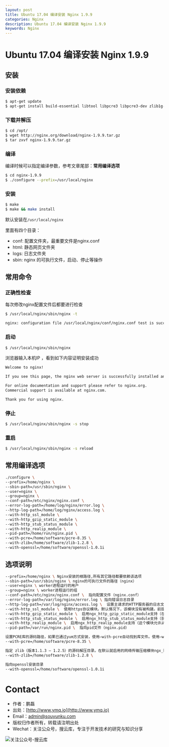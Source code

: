 ```yaml
---
layout: post
title: Ubuntu 17.04 编译安装 Nginx 1.9.9
categories: Nginx
description: Ubuntu 17.04 编译安装 Nginx 1.9.9
keywords: Nginx
---
```


# Ubuntu 17.04 编译安装 Nginx 1.9.9

## 安装

### 安装依赖

```sh		  
$ apt-get update
$ apt-get install build-essential libtool libpcre3 libpcre3-dev zlib1g-dev openssl openssl-devel

```		

### 下载并解压

```sh	
$ cd /opt/
$ wget http://nginx.org/download/nginx-1.9.9.tar.gz
$ tar zxvf nginx-1.9.9.tar.gz
```	

### 编译

编译时候可以指定编译参数，参考文章尾部：**常用编译选项**

```sh
$ cd nginx-1.9.9
$ ./configure --prefix=/usr/local/nginx 
```	

### 安装

```sh
$ make
$ make && make install
```	

默认安装在`/usr/local/nginx`

里面有四个目录：
 - conf: 配置文件夹，最重要文件是nginx.conf
 - html: 静态网页文件夹
 - logs: 日志文件夹
 - sbin: nginx 的可执行文件，启动、停止等操作

 
## 常用命令

### 正确性检查

每次修改nginx配置文件后都要进行检查

```sh
$ /usr/local/nginx/sbin/nginx -t
```

```sh
nginx: configuration file /usr/local/nginx/conf/nginx.conf test is successful
```

### 启动

```sh
$ /usr/local/nginx/sbin/nginx
```

浏览器输入本机IP ，看到如下内容证明安装成功

```sh
Welcome to nginx!

If you see this page, the nginx web server is successfully installed and working. Further configuration is required.

For online documentation and support please refer to nginx.org.
Commercial support is available at nginx.com.

Thank you for using nginx.
```

### 停止

```sh
$ /usr/local/nginx/sbin/nginx -s stop
```

### 重启

```sh
$ /usr/local/nginx/sbin/nginx -s reload
```


## 常用编译选项

```sh
./configure \
--prefix=/home/nginx \
--sbin-path=/usr/sbin/nginx \
--user=nginx \
--group=nginx \
--conf-path=/etc/nginx/nginx.conf \
--error-log-path=/home/log/nginx/error.log \
--http-log-path=/home/log/nginx/access.log \
--with-http_ssl_module \
--with-http_gzip_static_module \
--with-http_stub_status_module \
--with-http_realip_module \
--pid-path=/home/run/nginx.pid \
--with-pcre=/home/software/pcre-8.35 \
--with-zlib=/home/software/zlib-1.2.8 \
--with-openssl=/home/software/openssl-1.0.1i
```

## 选项说明


```sh
--prefix=/home/nginx \ Nginx安装的根路径,所有其它路径都要依赖该选项
--sbin-path=/usr/sbin/nginx \ nginx的可执行文件的路径（nginx）
--user=nginx \ worker进程运行的用户
--group=nginx \ worker进程运行的组
--conf-path=/etc/nginx/nginx.conf \  指向配置文件（nginx.conf）
--error-log-path=/var/log/nginx/error.log \ 指向错误日志目录
--http-log-path=/var/log/nginx/access.log \  设置主请求的HTTP服务器的日志文件的名称
--with-http_ssl_module \  使用https协议模块。默认情况下，该模块没有被构建。前提是openssl与openssl-devel已安装
--with-http_gzip_static_module \  启用ngx_http_gzip_static_module支持（在线实时压缩输出数据流）
--with-http_stub_status_module \  启用ngx_http_stub_status_module支持（获取nginx自上次启动以来的工作状态）
--with-http_realip_module \  启用ngx_http_realip_module支持（这个模块允许从请求标头更改客户端的IP地址值，默认为关）
--pid-path=/var/run/nginx.pid \  指向pid文件（nginx.pid）

设置PCRE库的源码路径，如果已通过yum方式安装，使用–with-pcre自动找到库文件。使用–with-pcre=PATH时，需要从PCRE网站下载pcre库的源码（版本4.4 – 8.30）并解压，剩下的就交给Nginx的./configure和make来完成。perl正则表达式使用在location指令和 ngx_http_rewrite_module模块中。
--with-pcre=/home/software/pcre-8.35 \ 

指定 zlib（版本1.1.3 – 1.2.5）的源码解压目录。在默认就启用的网络传输压缩模块ngx_http_gzip_module时需要使用zlib 。
--with-zlib=/home/software/zlib-1.2.8 \

指向openssl安装目录
--with-openssl=/home/software/openssl-1.0.1i
```

# Contact

 - 作者：鹏磊  
 - 出处：[http://www.ymq.io](http://www.ymq.io)  
 - Email：[admin@souyunku.com](admin@souyunku.com)  
 - 版权归作者所有，转载请注明出处
 - Wechat：关注公众号，搜云库，专注于开发技术的研究与知识分享
 
![关注公众号-搜云库](http://www.ymq.io/images/souyunku.png "搜云库")



















